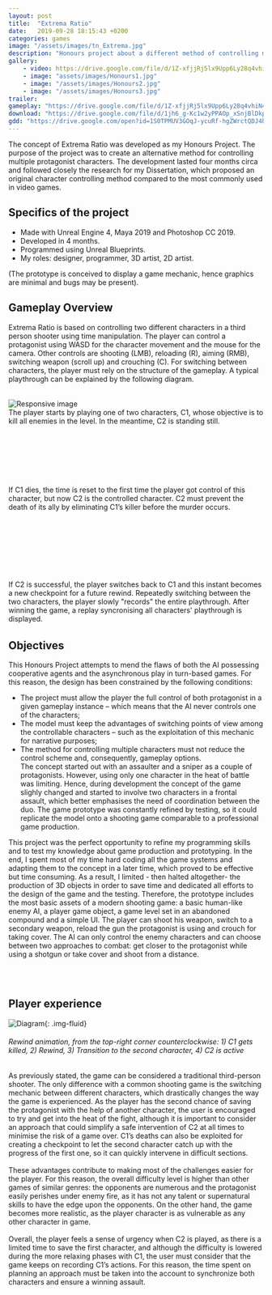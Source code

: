 ```yaml
---
layout: post
title:  "Extrema Ratio"
date:   2019-09-28 18:15:43 +0200
categories: games
image: "/assets/images/tn_Extrema.jpg"
description: "Honours project about a different method of controlling multiple character in a TPS shooter"
gallery:
    - video: https://drive.google.com/file/d/1Z-xfjjRj5lx9Upp6Ly28q4vhiN4e0RZR/preview
    - image: "assets/images/Honours1.jpg"
    - image: "/assets/images/Honours2.jpg"
    - image: "/assets/images/Honours3.jpg"
trailer:
gameplay: "https://drive.google.com/file/d/1Z-xfjjRj5lx9Upp6Ly28q4vhiN4e0RZR/preview"
download: "https://drive.google.com/file/d/1jh6_g-Kc1w2yPPAOp_xSnjBlDkpcQrhs/view?usp=sharing"
gdd: "https://drive.google.com/open?id=1S0TPMUV3GOqJ-ycuRf-hgZWrctQDJ4h_"
---
```


The concept of Extrema Ratio was developed as my Honours Project. The purpose of the project was to create an alternative method for controlling multiple protagonist characters. The development lasted four months circa and followed closely the research for my Dissertation, which proposed an original character controlling method compared to the most commonly used in video games.

## Specifics of the project

- Made with Unreal Engine 4, Maya 2019  and Photoshop CC 2019.
- Developed in 4 months.
- Programmed using Unreal Blueprints.
- My roles: designer, programmer, 3D artist, 2D artist.

(The prototype is conceived to display a game mechanic, hence graphics are minimal and bugs may be present).

##  Gameplay Overview

Extrema Ratio is based on controlling two different characters in a third person shooter using time manipulation. The player can control a protagonist using WASD for the character movement and the mouse for the camera. Other controls are shooting (LMB), reloading (R), aiming (RMB), switching weapon (scroll up) and crouching (C). For switching between characters, the player must rely on the structure of the gameplay. A typical playthrough can be explained by the following diagram.<br>

<div class="row" style="margin-top: 2rem; margin-bottom: 2rem;">
<div class="col">
<img src="\assets\images\diagramHonours.jpg" class="img-fluid" alt="Responsive image">

</div>

<div class="col">
The player starts by playing one of two characters, C1, whose objective is to kill all enemies in the level. In the meantime, C2 is standing still.
<br><br><br><br><br><br><br><br>If C1 dies, the time is reset to the first time the player got control of this character, but now C2 is the controlled character. C2 must prevent the death of its ally by eliminating C1’s killer before the murder occurs.
<br><br><br><br><br><br><br><br><br>If C2 is successful, the player switches back to C1 and this instant becomes a new checkpoint for a future rewind. Repeatedly switching between the two characters, the player slowly "records" the entire playthrough. After winning the game, a replay syncronising all characters' playthrough is displayed.
</div>

</div>




## Objectives

This Honours Project attempts to mend the flaws of both the AI possessing cooperative agents and the asynchronous play in turn-based games. For this reason, the design has been constrained by the following conditions:
- The project must allow the player the full control of both protagonist in a given gameplay instance – which means that the AI never controls one of the characters;
- The model must keep the advantages of switching points of view among the controllable characters – such as the exploitation of this mechanic for narrative purposes;
- The method for controlling multiple characters must not reduce the control scheme and, consequently, gameplay options.
<br>The concept started out with an assaulter and a sniper as a couple of protagonists. However, using only one character in the heat of battle was limiting. Hence, during development the concept of the game slighly changed and started to involve two characters in a frontal assault, which better emphasises the need of coordination between the duo. The game prototype was constantly refined by testing, so it could replicate the model onto a shooting game comparable to a professional game production.<br>

This project was the perfect opportunity to refine my programming skills and to test my knowledge about game production and prototyping. In the end, I spent most of my time hard coding all the game systems and adapting them to the concept in a later time, which proved to be effective but time consuming. As a result, I limited - then halted altogether- the production of 3D objects in order to save time and dedicated all efforts to the design of the game and the testing. Therefore, the prototype includes the most basic assets of a modern shooting game: a basic human-like enemy AI, a player game object, a game level set in an abandoned compound and a simple UI. The player can shoot his weapon, switch to a secondary weapon, reload the gun the protagonist is using and crouch for taking cover. The AI can only control the enemy characters and can choose between two approaches to combat: get closer to the protagonist while using a shotgun or take cover and shoot from a distance.

<br>  <br>
## Player experience


![Diagram](\assets\images\rewindHonours.JPG){: .img-fluid}

###### Rewind animation, from the top-right corner counterclockwise: 1) C1 gets killed, 2) Rewind, 3) Transition to the second character, 4) C2 is active


As previously stated, the game can be considered a traditional third-person shooter. The only difference with a common shooting game is the switching mechanic between different characters, which drastically changes the way the game is experienced. As the player has the second chance of saving the protagonist with the help of another character, the user is encouraged to try and get into the heat of the fight, although it is important to consider an approach that could simplify a safe intervention of C2 at all times to minimise the risk of a game over. C1’s deaths can also be exploited for creating a checkpoint to let the second character catch up with the progress of the first one, so it can quickly intervene in difficult sections.<br><br>
These advantages contribute to making most of the challenges easier for the player. For this reason, the overall difficulty level is higher than other games of similar genres: the opponents are numerous and the protagonist easily perishes under enemy fire, as it has not any talent or supernatural skills to have the edge upon the opponents. On the other hand, the game becomes more realistic, as the player character is as vulnerable as any other character in game.<br><br>
Overall, the player feels a sense of urgency when C2 is played, as there is a limited time to save the first character, and although the difficulty is lowered during the more relaxing phases with C1, the user must consider that the game keeps on recording C1’s actions. For this reason, the time spent on planning an approach must be taken into the account to synchronize both characters and ensure a winning assault.
